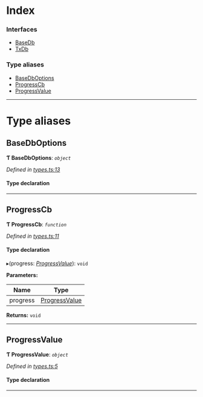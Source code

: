 

# Index

### Interfaces

* [BaseDb](../interfaces/_types_.basedb.md)
* [TxDb](../interfaces/_types_.txdb.md)

### Type aliases

* [BaseDbOptions](_types_.md#basedboptions)
* [ProgressCb](_types_.md#progresscb)
* [ProgressValue](_types_.md#progressvalue)

---

# Type aliases

<a id="basedboptions"></a>

##  BaseDbOptions

**Ƭ BaseDbOptions**: *`object`*

*Defined in [types.ts:13](https://github.com/polkadot-js/common/blob/5bc4ea2/packages/db/src/types.ts#L13)*

#### Type declaration

___
<a id="progresscb"></a>

##  ProgressCb

**Ƭ ProgressCb**: *`function`*

*Defined in [types.ts:11](https://github.com/polkadot-js/common/blob/5bc4ea2/packages/db/src/types.ts#L11)*

#### Type declaration
▸(progress: *[ProgressValue](_types_.md#progressvalue)*): `void`

**Parameters:**

| Name | Type |
| ------ | ------ |
| progress | [ProgressValue](_types_.md#progressvalue) |

**Returns:** `void`

___
<a id="progressvalue"></a>

##  ProgressValue

**Ƭ ProgressValue**: *`object`*

*Defined in [types.ts:5](https://github.com/polkadot-js/common/blob/5bc4ea2/packages/db/src/types.ts#L5)*

#### Type declaration

___

